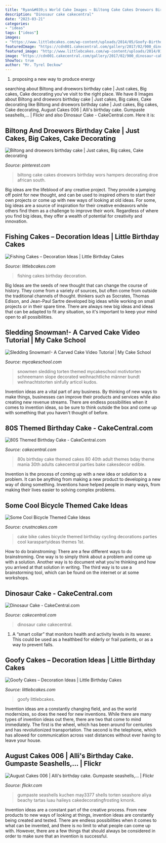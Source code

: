 ```yaml
---
title: "Ryan&#039;s World Cake Images ~ Biltong Cake Cakes Droewors Birthday Wors Hampers Decorating Droe African South"
description: "Dinosaur cake cakecentral"
date: "2023-03-21"
categories:
- "ideas"
tags: ["ideas"]
images:
- "https://www.littlebcakes.com/wp-content/uploads/2014/05/Goofy-Birthday-Cake.jpg"
featuredImage: "https://cdn001.cakecentral.com/gallery/2017/02/900_dinosaur-cake-946557ja2XW.JPG"
featured_image: "http://www.littlebcakes.com/wp-content/uploads/2014/01/Fishing-Cakes.jpg"
image: "https://cdn001.cakecentral.com/gallery/2017/02/900_dinosaur-cake-946557ja2XW.JPG"
ShowToc: true
author: "Mr. Tyrel Deckow"
---
```



1. proposing a new way to produce energy 

	

		
searching about Biltong and droewors birthday cake | Just cakes, Big cakes, Cake decorating you've visit to the right place. We have 8 Images about Biltong and droewors birthday cake | Just cakes, Big cakes, Cake decorating like Biltong and droewors birthday cake | Just cakes, Big cakes, Cake decorating, August Cakes 006 | Alli&#039;s birthday cake. Gumpaste seashells,… | Flickr and also Dinosaur Cake - CakeCentral.com. Here it is:
		
    
## Biltong And Droewors Birthday Cake | Just Cakes, Big Cakes, Cake Decorating

<img loading=lazy src="https://i.pinimg.com/736x/70/8f/4c/708f4cf2ab9c1576e0cd610628d635a2--kos-easter-ideas.jpg" onerror="this.onerror=null;this.src='https://tse4.mm.bing.net/th?id=OIP.CA84HErXdTatExNZJS3bFwHaJ3&amp;pid=15.1';" alt="Biltong and droewors birthday cake | Just cakes, Big cakes, Cake decorating">

_Source: pinterest.com_

>biltong cake cakes droewors birthday wors hampers decorating droe african south. 

	

Big ideas are the lifeblood of any creative project. They provide a jumping off point for new thought, and can be used to inspired others to start their own projects or come up with new ways of looking at old ideas. For some, big ideas are a source of inspiration for their creative endeavors while others find them as a challenge to improve their work. Regardless of where you find big ideas, they offer a wealth of potential for creativity and innovation.

    
## Fishing Cakes – Decoration Ideas | Little Birthday Cakes

<img loading=lazy src="http://www.littlebcakes.com/wp-content/uploads/2014/01/Fishing-Cakes.jpg" onerror="this.onerror=null;this.src='https://tse3.mm.bing.net/th?id=OIP.1tL40IB1MzU2xE_QJQ32zgHaJ4&amp;pid=15.1';" alt="Fishing Cakes – Decoration Ideas | Little Birthday Cakes">

_Source: littlebcakes.com_

>fishing cakes birthday decoration. 

	

Big Ideas are the seeds of new thought that can change the course of history. They come from a variety of sources, but often come from outside the traditional channels of thought. thinkers such as Socrates, Thomas Edison, and Jean-Paul Sartre developed big ideas while working on small projects or in their spare time. There are always new big ideas and ideas that can be adapted to fit any situation, so it's important to keep your mind open to all possibilities.

    
## Sledding Snowman!- A Carved Cake Video Tutorial | My Cake School

<img loading=lazy src="https://www.mycakeschool.com/images/2013/11/1-1IMG_3017.jpg" onerror="this.onerror=null;this.src='https://tse2.mm.bing.net/th?id=OIP.mAsBW1RwueItyitISashRwHaKW&amp;pid=15.1';" alt="Sledding Snowman!- A Carved Cake Video Tutorial | My Cake School">

_Source: mycakeschool.com_

>snowmen sledding torten themed mycakeschool motivtorten schneemann slope decorated weihnachtliche männer bundt weihnachtstorten sinfully articol kudos. 

	

Invention ideas are a vital part of any business. By thinking of new ways to make things, businesses can improve their products and services while also creating new revenue streams. There are endless possibilities when it comes to invention ideas, so be sure to think outside the box and come up with something that you haven't thought of before.

    
## 80S Themed Birthday Cake - CakeCentral.com

<img loading=lazy src="https://cdn001.cakecentral.com/gallery/2015/03/900_950186HLaw_80s-themed-birthday-cake.jpg" onerror="this.onerror=null;this.src='https://tse4.mm.bing.net/th?id=OIP.5KAqtCytwHY6mp9KcrU_PQHaKD&amp;pid=15.1';" alt="80S Themed Birthday Cake - CakeCentral.com">

_Source: cakecentral.com_

>80s birthday cake themed cakes 80 40th adult themes bday theme mania 30th adults cakecentral parties bake cakesdecor edible. 

	

Invention is the process of coming up with a new idea or solution to a problem. It can be anything from making a new product to developing a new way of doing something. Inventions have helped people in many ways, from making their lives easier to solving complex problems.

    
## Some Cool Bicycle Themed Cake Ideas

<img loading=lazy src="http://www.crustncakes.com/blog/wp-content/uploads/2017/06/f7189492c5d0f15d78493a9c56dc7762-678x1024.jpg" onerror="this.onerror=null;this.src='https://tse3.mm.bing.net/th?id=OIP.pVxe7-DCnw8879iVybnfbwHaLL&amp;pid=15.1';" alt="Some Cool Bicycle Themed Cake Ideas">

_Source: crustncakes.com_

>cake bike cakes bicycle themed birthday cycling decorations parties cool karaspartyideas themes 1st. 

	

How to do brainstroming:
There are a few different ways to do brainstroming. One way is to simply think about a problem and come up with a solution. Another way is to document what you're thinking and how you arrived at that solution in writing. The third way is to use a brainstorming tool, which can be found on the internet or at some workshops.

    
## Dinosaur Cake - CakeCentral.com

<img loading=lazy src="https://cdn001.cakecentral.com/gallery/2017/02/900_dinosaur-cake-946557ja2XW.JPG" onerror="this.onerror=null;this.src='https://tse3.mm.bing.net/th?id=OIP.cF2DhZhFinmkNzLmZF2JXgHaJ4&amp;pid=15.1';" alt="Dinosaur Cake - CakeCentral.com">

_Source: cakecentral.com_

>dinosaur cake cakecentral. 

	

1. A “smart collar” that monitors health and activity levels in its wearer. This could be used as a healthbed for elderly or frail patients, or as a way to prevent falls. 

    
## Goofy Cakes – Decoration Ideas | Little Birthday Cakes

<img loading=lazy src="https://www.littlebcakes.com/wp-content/uploads/2014/05/Goofy-Birthday-Cake.jpg" onerror="this.onerror=null;this.src='https://tse4.mm.bing.net/th?id=OIP.1vJlWJAwGXdIuMIiBRYfyQHaMA&amp;pid=15.1';" alt="Goofy Cakes – Decoration Ideas | Little Birthday Cakes">

_Source: littlebcakes.com_

>goofy littlebcakes. 

	

Invention ideas are a constantly changing field, and as the world modernizes, so does the need for new inventions. While there are many types of invention ideas out there, there are two that come to mind immediately. The first is the wheel, which has been around for centuries and has revolutionized transportation. The second is the telephone, which has allowed for communication across vast distances without ever having to leave your house.

    
## August Cakes 006 | Alli&#039;s Birthday Cake. Gumpaste Seashells,… | Flickr

<img loading=lazy src="https://c1.staticflickr.com/5/4122/4893504205_dd95bc696d_b.jpg" onerror="this.onerror=null;this.src='https://tse4.mm.bing.net/th?id=OIP.O2FtaIxz6bcrirk5UXpiIgHaJ4&amp;pid=15.1';" alt="August Cakes 006 | Alli&#039;s birthday cake. Gumpaste seashells,… | Flickr">

_Source: flickr.com_

>gumpaste seashells kuchen may3377 shells torten seashore aliya beachy tartas luau haileys cakedecoratingfrosting kmonk. 

	

Invention ideas are a constant part of the creative process. From new products to new ways of looking at things, invention ideas are constantly being created and tested. There are endless possibilities when it comes to what can be invented, and there is no limit to what people can come up with. However, there are a few things that should always be considered in order to make sure that an invention is successful.

